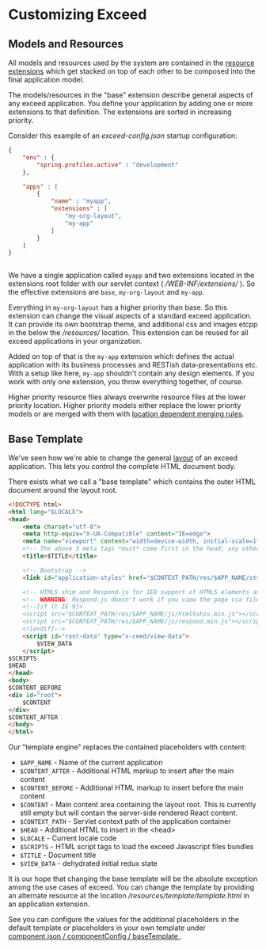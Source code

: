 Customizing Exceed
==================

## Models and Resources

All models and resources used by the system are contained in the [resource extensions](./model-reference.html) which get
stacked on top of each other to be composed into the final application model.

The models/resources in the "base" extension describe general aspects of any exceed application. You define your application
by adding one or more extensions to that definition. The extensions are sorted in increasing priority.

Consider this example of an *exceed-config.json* startup configuration:

```json
{
    "env" : {
        "spring.profiles.active" : "development"
    },

    "apps" : [
        {
            "name" : "myapp",
            "extensions" : [
                "my-org-layout", 
                "my-app"
            ]
        }
    ]
}
  
```  

We have a single application called `myapp` and two extensions located in the extensions root folder with our servlet context
 ( */WEB-INF/extensions/* ). So the effective extensions are `base`, `my-org-layout` and `my-app`.
 
Everything in `my-org-layout` has a higher priority than base. So this extension can change the visual aspects of a standard
exceed application. It can provide its own bootstrap theme, and additional css and images etcpp in the below the */resources/*
location. This extension can be reused for all exceed applications in your organization.

Added on top of that is the `my-app` extension which defines the actual application with its business processes and RESTish
data-presentations etc. With a setup like here, `my-app` shouldn't contain any design elements. If you work with only 
one extension, you throw everything together, of course.

Higher priority resource files always overwrite resource files at the lower priority location. Higher priority models either
replace the lower priority models or are merged with them with [location dependent merging rules](./models-about.html#merging). 

## Base Template

We've seen how we're able to change the general [layout](./models-view.html#layout)
of an exceed application. This lets you control the complete HTML document body.

There exists what we call a "base template" which contains the outer HTML document
around the layout root.

```html 
<!DOCTYPE html>
<html lang="$LOCALE">
<head>
    <meta charset="utf-8">
    <meta http-equiv="X-UA-Compatible" content="IE=edge">
    <meta name="viewport" content="width=device-width, initial-scale=1">
    <!-- The above 3 meta tags *must* come first in the head; any other head content must come *after* these tags -->
    <title>$TITLE</title>

    <!-- Bootstrap -->
    <link id="application-styles" href="$CONTEXT_PATH/res/$APP_NAME/style/$APP_NAME.css" rel="stylesheet">

    <!-- HTML5 shim and Respond.js for IE8 support of HTML5 elements and media queries -->
    <!-- WARNING: Respond.js doesn't work if you view the page via file:// -->
    <!--[if lt IE 9]>
    <script src="$CONTEXT_PATH/res/$APP_NAME/js/html5shiv.min.js"></script>
    <script src="$CONTEXT_PATH/res/$APP_NAME/js/respond.min.js"></script>
    <![endif]-->
    <script id="root-data" type="x-ceed/view-data">
        $VIEW_DATA
    </script>
$SCRIPTS
$HEAD
</head>
<body>
$CONTENT_BEFORE
<div id="root">
    $CONTENT
</div>
$CONTENT_AFTER
</body>
</html>
``` 
Our "template engine" replaces the contained placeholders with content:

 * `$APP_NAME` - Name of the current application
 * `$CONTENT_AFTER` - Additional HTML markup to insert after the main content
 * `$CONTENT_BEFORE` - Additional HTML markup to insert before the main content
 * `$CONTENT` - Main content area containing the layout root. This is currently still empty but will contain the server-side rendered React content.
 * `$CONTEXT_PATH` - Servlet context path of the application container
 * `$HEAD` - Additional HTML to insert in the &lt;head&gt;
 * `$LOCALE` - Current locale code
 * `$SCRIPTS` - HTML script tags to load the exceed Javascript files bundles 
 * `$TITLE` - Document title
 * `$VIEW_DATA` - dehydrated initial redux state 

It is our hope that changing the base template will be the absolute exception among the use cases of exceed. You can change the template
by providing an alternate resource at the location */resources/template/template.html* in an application extension. 

See you can configure the values for the additional placeholders in the default template or placeholders in your own template
under [component.json / componentConfig / baseTemplate ](./model-reference.html#xcd.config.BaseTemplateConfig). 
